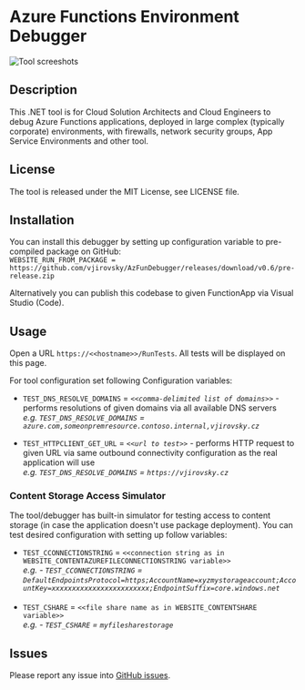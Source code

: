 # Azure Functions Environment Debugger

<img src="docs/intro.gif" alt="Tool screeshots">

## Description

This .NET tool is for Cloud Solution Architects and Cloud Engineers to debug Azure Functions applications, 
deployed in large complex (typically corporate) environments, with firewalls, network security groups, App Service Environments and other tool.

## License

The tool is released under the MIT License, see LICENSE file.

## Installation

You can install this debugger by setting up configuration variable to pre-compiled package on GitHub:<br>
`WEBSITE_RUN_FROM_PACKAGE = https://github.com/vjirovsky/AzFunDebugger/releases/download/v0.6/pre-release.zip`
<br>

Alternatively you can publish this codebase to given FunctionApp via Visual Studio (Code).

## Usage

Open a URL `https://<<hostname>>/RunTests`. All tests will be displayed on this page.

For tool configuration set following Configuration variables:<br>
- `TEST_DNS_RESOLVE_DOMAINS` = <em>`<<comma-delimited list of domains>>`</em> - performs resolutions of given domains via all available DNS servers<br>
<em>e.g. `TEST_DNS_RESOLVE_DOMAINS` = `azure.com,someonpremresource.contoso.internal,vjirovsky.cz` </em>

- `TEST_HTTPCLIENT_GET_URL` = <em>`<<url to test>>`</em> - performs HTTP request to given URL via same outbound connectivity configuration as the real application will use<br>
<em> e.g.  `TEST_DNS_RESOLVE_DOMAINS` = `https://vjirovsky.cz` </em>


### Content Storage Access Simulator

The tool/debugger has built-in simulator for testing access to content storage (in case the application doesn't use package deployment). 
You can test desired configuration with setting up follow variables:

- `TEST_CCONNECTIONSTRING` = `<<connection string as in WEBSITE_CONTENTAZUREFILECONNECTIONSTRING variable>>`<br>
<em>e.g. - `TEST_CCONNECTIONSTRING` = `DefaultEndpointsProtocol=https;AccountName=xyzmystorageaccount;AccountKey=xxxxxxxxxxxxxxxxxxxxxxxx;EndpointSuffix=core.windows.net` </em>
<br><br>
- `TEST_CSHARE` = `<<file share name as in WEBSITE_CONTENTSHARE variable>>`<br>
<em>e.g. - `TEST_CSHARE` = `myfilesharestorage` </em>



## Issues

Please report any issue into [GitHub issues](https://github.com/vjirovsky/AzFunDebugger/issues).
